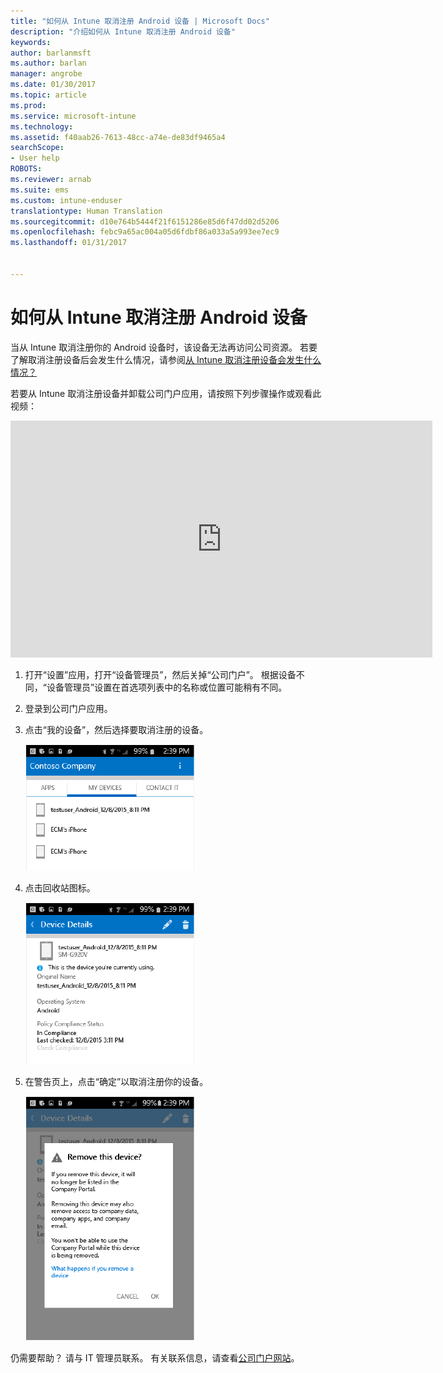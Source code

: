 ```yaml
---
title: "如何从 Intune 取消注册 Android 设备 | Microsoft Docs"
description: "介绍如何从 Intune 取消注册 Android 设备"
keywords: 
author: barlanmsft
ms.author: barlan
manager: angrobe
ms.date: 01/30/2017
ms.topic: article
ms.prod: 
ms.service: microsoft-intune
ms.technology: 
ms.assetid: f40aab26-7613-48cc-a74e-de83df9465a4
searchScope:
- User help
ROBOTS: 
ms.reviewer: arnab
ms.suite: ems
ms.custom: intune-enduser
translationtype: Human Translation
ms.sourcegitcommit: d10e764b5444f21f6151286e85d6f47dd02d5206
ms.openlocfilehash: febc9a65ac004a05d6fdbf86a033a5a993ee7ec9
ms.lasthandoff: 01/31/2017


---
```



# <a name="how-to-unenroll-your-android-device-from-intune"></a>如何从 Intune 取消注册 Android 设备

当从 Intune 取消注册你的 Android 设备时，该设备无法再访问公司资源。  若要了解取消注册设备后会发生什么情况，请参阅[从 Intune 取消注册设备会发生什么情况？](what-happens-if-you-unenroll-your-device-from-intune-android.md)

若要从 Intune 取消注册设备并卸载公司门户应用，请按照下列步骤操作或观看此视频：

<iframe width="675" height="379" src="https://www.youtube.com/embed/K-Vi7lNfaMk" frameborder="0" allowfullscreen></iframe>

1. 打开“设置”应用，打开“设备管理员”，然后关掉“公司门户”。 根据设备不同，“设备管理员”设置在首选项列表中的名称或位置可能稍有不同。

2.  登录到公司门户应用。

3.  点击“我的设备”，然后选择要取消注册的设备。

    ![选择要取消注册的设备。](./media/andr-1-my-devices-choose.png)

4.  点击回收站图标。

    ![点击回收站图标。](./media/andr-2-tap-trashcan.png)

5.  在警告页上，点击“确定”以取消注册你的设备。

    ![删除设备。](./media/andr-3-warning-about-remove.png)

仍需要帮助？ 请与 IT 管理员联系。 有关联系信息，请查看[公司门户网站](http://portal.manage.microsoft.com)。

